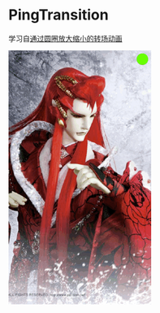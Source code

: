 # PingTransition

学习自[通过圆圈放大缩小的转场动画](http://www.kittenyang.com/pingtransition/)

![](https://github.com/949478479/Animations-Study/blob/master/PingTransition-screenshot/PingTransition.gif)
